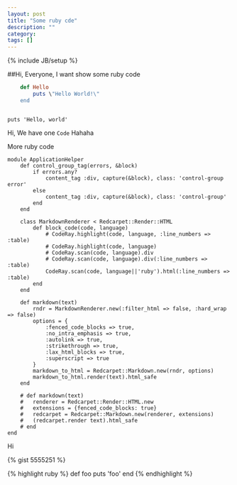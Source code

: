 ```yaml
---
layout: post
title: "Some ruby cde"
description: ""
category: 
tags: []
---
```

{% include JB/setup %}

##Hi, Everyone, I want show some ruby code

```ruby
    def Hello 
        puts \"Hello World!\"
    end
```

<code lang='ruby'>
puts 'Hello, world'
</code>

Hi, We have one `Code` Hahaha

More ruby code


	module ApplicationHelper
		def control_group_tag(errors, &block)
			if errors.any?
				content_tag :div, capture(&block), class: 'control-group error'
			else
				content_tag :div, capture(&block), class: 'control-group'
			end
		end
	
		class MarkdownRenderer < Redcarpet::Render::HTML
			def block_code(code, language)
				# CodeRay.highlight(code, language, :line_numbers => :table)
				# CodeRay.highlight(code, language)
				# CodeRay.scan(code, language).div
				# CodeRay.scan(code, language).div(:line_numbers => :table)
				CodeRay.scan(code, language||'ruby').html(:line_numbers => :table)
			end
		end
	
		def markdown(text)
			rndr = MarkdownRenderer.new(:filter_html => false, :hard_wrap => false)
			options = {
				:fenced_code_blocks => true,
				:no_intra_emphasis => true,
				:autolink => true,
				:strikethrough => true,
				:lax_html_blocks => true,
				:superscript => true
			}
			markdown_to_html = Redcarpet::Markdown.new(rndr, options)
			markdown_to_html.render(text).html_safe
		end
	
		# def markdown(text)
		# 	renderer = Redcarpet::Render::HTML.new
		# 	extensions = {fenced_code_blocks: true}
		# 	redcarpet = Redcarpet::Markdown.new(renderer, extensions)
		# 	(redcarpet.render text).html_safe
		# end
	end


Hi

{% gist 5555251 %}

{% highlight ruby %}
def foo
  puts 'foo'
end
{% endhighlight %}